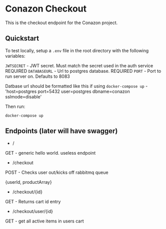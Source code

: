 # Conazon Checkout

This is the checkout endpoint for the Conazon project.

## Quickstart

To test locally, setup a `.env` file in the root directory with the following variables:

`JWTSECRET` - JWT secret. Must match the secret used in the auth service REQUIRED
`DATABASEURL` - Url to postgres database. REQUIRED
`PORT` - Port to run server on. Defaults to 8083

Datbase url should be formatted like this if using `docker-compose up` - 'host=postgres port=5432 user=postgres dbname=conazon sslmode=disable'

Then run:

`docker-compose up`

## Endpoints (later will have swagger)

- /

GET - generic hello world. useless endpoint

- /checkout

POST - Checks user out/kicks off rabbitmq queue

{userId, productArray}

- /checkout/{id}

GET - Returns cart id entry

- /checkout/user/{id}

GET - get all active items in users cart
